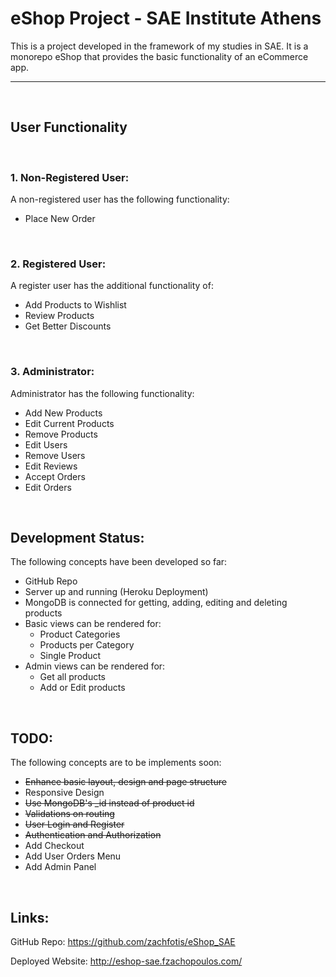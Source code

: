 # eShop Project - SAE Institute Athens

This is a project developed in the framework of my studies in SAE. It is a monorepo eShop that provides the basic functionality of an eCommerce app.

---

<br>

## User Functionality

<br>

### 1. Non-Registered User:

A non-registered user has the following functionality:

- Place New Order

<br>

### 2. Registered User:

A register user has the additional functionality of:

- Add Products to Wishlist
- Review Products
- Get Better Discounts

<br>

### 3. Administrator:

Administrator has the following functionality:

- Add New Products
- Edit Current Products
- Remove Products
- Edit Users
- Remove Users
- Edit Reviews
- Accept Orders
- Edit Orders

<br>

## Development Status:

The following concepts have been developed so far:

- GitHub Repo
- Server up and running (Heroku Deployment)
- MongoDB is connected for getting, adding, editing and deleting products
- Basic views can be rendered for:
  - Product Categories
  - Products per Category
  - Single Product
- Admin views can be rendered for:
  - Get all products
  - Add or Edit products

<br>

## TODO:

The following concepts are to be implements soon:

- ~~Enhance basic layout, design and page structure~~
- Responsive Design
- ~~Use MongoDB's \_id instead of product id~~
- ~~Validations on routing~~
- ~~User Login and Register~~
- ~~Authentication and Authorization~~
- Add Checkout
- Add User Orders Menu
- Add Admin Panel

<br>

## Links:

GitHub Repo: https://github.com/zachfotis/eShop_SAE

Deployed Website: http://eshop-sae.fzachopoulos.com/
